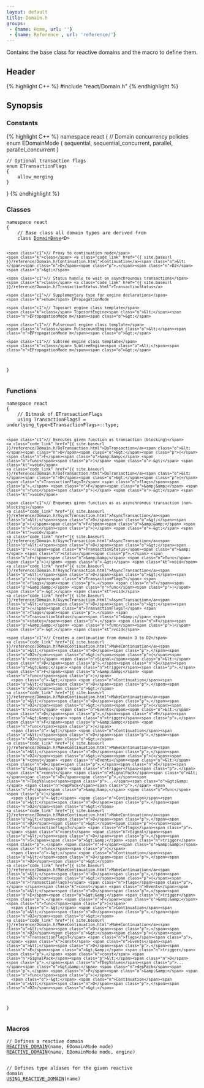 ```yaml
---
layout: default
title: Domain.h
groups: 
 - {name: Home, url: ''}
 - {name: Reference , url: 'reference/'}
---
```

Contains the base class for reactive domains and the macro to define them.

## Header
{% highlight C++ %}
#include "react/Domain.h"
{% endhighlight %}

## Synopsis

### Constants
{% highlight C++ %}
namespace react
{
    // Domain concurrency policies
    enum EDomainMode
    {
        sequential,
        sequential_concurrent,
        parallel,
        parallel_concurrent
    }

    // Optional transaction flags
    enum ETransactionFlags
    {
        allow_merging
    }
}
{% endhighlight %}

### Classes

<div class="highlight"><pre><code class="c++"><span class="k">namespace</span> <span class="n">react</span>
<span class="p">{</span>
    <span class="c1">// Base class all domain types are derived from</span>
    <span class="k">class</span> <a class="code_link" href="{{ site.baseurl }}/reference/Domain.h/DomainBase.html">DomainBase</a><span class="o">&lt;</span><span class="n">D</span><span class="o">&gt;</span>

    <span class="c1">// Proxy to continuation node</span>
    <span class="k">class</span> <a class="code_link" href="{{ site.baseurl }}/reference/Domain.h/Continuation.html">Continuation</a><span class="o">&lt;</span><span class="n">D</span><span class="p">,</span><span class="n">D2</span><span class="o">&gt;</span>

    <span class="c1">// Status handle to wait on asynchrounous transactions</span>
    <span class="k">class</span> <a class="code_link" href="{{ site.baseurl }}/reference/Domain.h/TransactionStatus.html">TransactionStatus</a>

    <span class="c1">// Supplementary type for engine declarations</span>
    <span class="k">enum</span> EPropagationMode

    <span class="c1">// Toposort engine class template</span>
    <span class="k">class</span> ToposortEngine<span class="o">&lt;</span><span class="n">EPropagationMode m</span><span class="o">&gt;</span>

    <span class="c1">// Pulsecount engine class template</span>
    <span class="k">class</span> PulsecountEngine<span class="o">&lt;</span><span class="n">EPropagationMode m</span><span class="o">&gt;</span>

    <span class="c1">// Subtree engine class template</span>
    <span class="k">class</span> SubtreeEngine<span class="o">&lt;</span><span class="n">EPropagationMode m</span><span class="o">&gt;</span>
<span class="p">}</span>
</code></pre></div>

<!--
{% highlight C++ %}
namespace react
{
    // DomainBase
    class DomainBase<D>

    // Continuation
    class Continuation<D,D2>

    // TransactionStatus
    class TransactionStatus
}
{% endhighlight %}
-->

### Functions

<div class="highlight"><pre><code class="c++"><span class="k">namespace</span> <span class="n">react</span>
<span class="p">{</span>
    <span class="c1">// Bitmask of ETransactionFlags</span>
    <span class="k">using</span> <span class="n">TransactionFlagsT</span> <span class="o">=</span> <span class="n">underlying_type</span><span class="o">&lt;</span><span class="n">ETransactionFlags</span><span class="o">&gt;::</span><span class="n">type</span><span class="p">;</span>

    <span class="c1">// Executes given function as transaction (blocking)</span>
    <a class="code_link" href="{{ site.baseurl }}/reference/Domain.h/DoTransaction.html">DoTransaction</a><span class="o">&lt;</span><span class="n">D</span><span class="o">&gt;</span><span class="p">(</span><span class="n">F</span><span class="o">&amp;&amp;</span> <span class="n">func</span><span class="p">)</span> <span class="o">-&gt;</span> <span class="kt">void</span>
    <a class="code_link" href="{{ site.baseurl }}/reference/Domain.h/DoTransaction.html">DoTransaction</a><span class="o">&lt;</span><span class="n">D</span><span class="o">&gt;</span><span class="p">(</span><span class="n">TransactionFlagsT</span> <span class="n">flags</span><span class="p">,</span> <span class="n">F</span><span class="o">&amp;&amp;</span> <span class="n">func</span><span class="p">)</span> <span class="o">-&gt;</span> <span class="kt">void</span>

    <span class="c1">// Enqueues given function as as asynchronous transaction (non-blocking)</span>
    <a class="code_link" href="{{ site.baseurl }}/reference/Domain.h/AsyncTransaction.html">AsyncTransaction</a><span class="o">&lt;</span><span class="n">D</span><span class="o">&gt;</span><span class="p">(</span><span class="n">F</span><span class="o">&amp;&amp;</span> <span class="n">func</span><span class="p">)</span> <span class="o">-&gt;</span> <span class="kt">void</span>
    <a class="code_link" href="{{ site.baseurl }}/reference/Domain.h/AsyncTransaction.html">AsyncTransaction</a><span class="o">&lt;</span><span class="n">D</span><span class="o">&gt;</span><span class="p">(</span><span class="n">TransactionStatus</span><span class="o">&amp;</span> <span class="n">status</span><span class="p">,</span> <span class="n">F</span><span class="o">&amp;&amp;</span> <span class="n">func</span><span class="p">)</span> <span class="o">-&gt;</span> <span class="kt">void</span>
    <a class="code_link" href="{{ site.baseurl }}/reference/Domain.h/AsyncTransaction.html">AsyncTransaction</a><span class="o">&lt;</span><span class="n">D</span><span class="o">&gt;</span><span class="p">(</span><span class="n">TransactionFlagsT</span> <span class="n">flags</span><span class="p">,</span> <span class="n">F</span><span class="o">&amp;&amp;</span> <span class="n">func</span><span class="p">)</span> <span class="o">-&gt;</span> <span class="kt">void</span>
    <a class="code_link" href="{{ site.baseurl }}/reference/Domain.h/AsyncTransaction.html">AsyncTransaction</a><span class="o">&lt;</span><span class="n">D</span><span class="o">&gt;</span><span class="p">(</span><span class="n">TransactionFlagsT</span> <span class="n">flags</span><span class="p">,</span> <span class="n">TransactionStatus</span><span class="o">&amp;</span> <span class="n">status</span><span class="p">,</span> <span class="n">F</span><span class="o">&amp;&amp;</span> <span class="n">func</span><span class="p">)</span> <span class="o">-&gt;</span> <span class="kt">void</span>

    <span class="c1">// Creates a continuation from domain D to D2</span>
    <a class="code_link" href="{{ site.baseurl }}/reference/Domain.h/MakeContinuation.html">MakeContinuation</a><span class="o">&lt;</span><span class="n">D</span><span class="p">,</span><span class="n">D2</span><span class="o">&gt;</span><span class="p">(</span><span class="k">const</span> <span class="n">Signal</span><span class="o">&lt;</span><span class="n">D</span><span class="p">,</span><span class="n">S</span><span class="o">&gt;&amp;</span> <span class="n">trigger</span><span class="p">,</span> <span class="n">F</span><span class="o">&amp;&amp;</span> <span class="n">func</span><span class="p">)</span>
      <span class="o">-&gt;</span> <span class="n">Continuation</span><span class="o">&lt;</span><span class="n">D</span><span class="p">,</span><span class="n">D2</span><span class="o">&gt;</span>
    <a class="code_link" href="{{ site.baseurl }}/reference/Domain.h/MakeContinuation.html">MakeContinuation</a><span class="o">&lt;</span><span class="n">D</span><span class="p">,</span><span class="n">D2</span><span class="o">&gt;</span><span class="p">(</span><span class="k">const</span> <span class="n">Events</span><span class="o">&lt;</span><span class="n">D</span><span class="p">,</span><span class="n">E</span><span class="o">&gt;&amp;</span> <span class="n">trigger</span><span class="p">,</span> <span class="n">F</span><span class="o">&amp;&amp;</span> <span class="n">func</span><span class="p">)</span>
      <span class="o">-&gt;</span> <span class="n">Continuation</span><span class="o">&lt;</span><span class="n">D</span><span class="p">,</span><span class="n">D2</span><span class="o">&gt;</span>
    <a class="code_link" href="{{ site.baseurl }}/reference/Domain.h/MakeContinuation.html">MakeContinuation</a><span class="o">&lt;</span><span class="n">D</span><span class="p">,</span><span class="n">D2</span><span class="o">&gt;</span><span class="p">(</span><span class="k">const</span> <span class="n">Events</span><span class="o">&lt;</span><span class="n">D</span><span class="p">,</span><span class="n">E</span><span class="o">&gt;&amp;</span> <span class="n">trigger</span><span class="p">,</span> <span class="k">const</span> <span class="n">SignalPack</span><span class="o">&lt;</span><span class="n">D</span><span class="p">,</span><span class="n">TDepValues</span><span class="p">...</span><span class="o">&gt;&amp;</span> <span class="n">depPack</span><span class="p">,</span> <span class="n">F</span><span class="o">&amp;&amp;</span> <span class="n">func</span><span class="p">)</span>
      <span class="o">-&gt;</span> <span class="n">Continuation</span><span class="o">&lt;</span><span class="n">D</span><span class="p">,</span><span class="n">D2</span><span class="o">&gt;</span>
    <a class="code_link" href="{{ site.baseurl }}/reference/Domain.h/MakeContinuation.html">MakeContinuation</a><span class="o">&lt;</span><span class="n">D</span><span class="p">,</span><span class="n">D2</span><span class="o">&gt;</span><span class="p">(</span><span class="n">TransactionFlagsT</span> <span class="n">flags</span><span class="p">,</span> <span class="k">const</span> <span class="n">Signal</span><span class="o">&lt;</span><span class="n">D</span><span class="p">,</span><span class="n">S</span><span class="o">&gt;&amp;</span> <span class="n">trigger</span><span class="p">,</span> <span class="n">F</span><span class="o">&amp;&amp;</span> <span class="n">func</span><span class="p">)</span>
      <span class="o">-&gt;</span> <span class="n">Continuation</span><span class="o">&lt;</span><span class="n">D</span><span class="p">,</span><span class="n">D2</span><span class="o">&gt;</span>
    <a class="code_link" href="{{ site.baseurl }}/reference/Domain.h/MakeContinuation.html">MakeContinuation</a><span class="o">&lt;</span><span class="n">D</span><span class="p">,</span><span class="n">D2</span><span class="o">&gt;</span><span class="p">(</span><span class="n">TransactionFlagsT</span> <span class="n">flags</span><span class="p">,</span> </span><span class="k">const</span> <span class="n">Events</span><span class="o">&lt;</span><span class="n">D</span><span class="p">,</span><span class="n">E</span><span class="o">&gt;&amp;</span> <span class="n">trigger</span><span class="p">,</span> <span class="n">F</span><span class="o">&amp;&amp;</span> <span class="n">func</span><span class="p">)</span>
      <span class="o">-&gt;</span> <span class="n">Continuation</span><span class="o">&lt;</span><span class="n">D</span><span class="p">,</span><span class="n">D2</span><span class="o">&gt;</span>
    <a class="code_link" href="{{ site.baseurl }}/reference/Domain.h/MakeContinuation.html">MakeContinuation</a><span class="o">&lt;</span><span class="n">D</span><span class="p">,</span><span class="n">D2</span><span class="o">&gt;</span><span class="p">(</span><span class="n">TransactionFlagsT</span> <span class="n">flags</span><span class="p">,</span> <span class="k">const</span> <span class="n">Events</span><span class="o">&lt;</span><span class="n">D</span><span class="p">,</span><span class="n">E</span><span class="o">&gt;&amp;</span> <span class="n">trigger</span><span class="p">,</span> <span class="k">const</span> <span class="n">SignalPack</span><span class="o">&lt;</span><span class="n">D</span><span class="p">,</span><span class="n">TDepValues</span><span class="p">...</span><span class="o">&gt;&amp;</span> <span class="n">depPack</span><span class="p">,</span> <span class="n">F</span><span class="o">&amp;&amp;</span> <span class="n">func</span><span class="p">)</span>
      <span class="o">-&gt;</span> <span class="n">Continuation</span><span class="o">&lt;</span><span class="n">D</span><span class="p">,</span><span class="n">D2</span><span class="o">&gt;</span>
<span class="p">}</span>
</code></pre></div>

<!--
{% highlight C++ %}
namespace react
{
    using TransactionFlagsT = underlying_type<ETurnFlags>::type;

    // DoTransaction
    DoTransaction<D>(F&& func) -> void
    DoTransaction<D>(TransactionFlagsT flags, F&& func) -> void

    // AsyncTransaction
    AsyncTransaction<D>(F&& func) -> void
    AsyncTransaction<D>(TransactionFlagsT flags, F&& func) -> void
    AsyncTransaction<D>(TransactionStatus& status, F&& func) -> void
    AsyncTransaction<D>(TransactionFlagsT flags, TransactionStatus& status, F&& func) -> void

    // Creates a continuation from domain D to D2
    MakeContinuation<D,D2>(const Signal<D,S>& trigger, F&& func)
      -> Continuation<D,D2>
    MakeContinuation<D,D2>(const Events<D,E>& trigger, F&& func)
      -> Continuation<D,D2>
    MakeContinuation<D,D2>(const Events<D,E>& trigger,
                           const SignalPack<D,TDepValues...>& depPack, F&& func)
      -> Continuation<D,D2>
}
{% endhighlight %}
-->

### Macros

<div class="highlight"><pre><code class="c++"><span class="c1">// Defines a reactive domain</span>
<a class="code_link" href="{{ site.baseurl }}/reference/Domain.h/REACTIVE_DOMAIN.html">REACTIVE_DOMAIN</a><span class="p">(</span><span class="n">name</span><span class="p">,</span> <span class="n">EDomainMode</span> <span class="n">mode</span><span class="p">)</span>
<a class="code_link" href="{{ site.baseurl }}/reference/Domain.h/REACTIVE_DOMAIN.html">REACTIVE_DOMAIN</a><span class="p">(</span><span class="n">name</span><span class="p">,</span> <span class="n">EDomainMode</span> <span class="n">mode</span><span class="p">,</span> <span class="n">engine</span><span class="p">)</span>

<span class="c1">// Defines type aliases for the given reactive domain</span>
<a class="code_link" href="{{ site.baseurl }}/reference/Domain.h/USING_REACTIVE_DOMAIN.html">USING_REACTIVE_DOMAIN</a><span class="p">(</span><span class="n">name</span><span class="p">)</span>
</code></pre></div>

<!--
{% highlight C++ %}
REACTIVE_DOMAIN(name, EDomainMode mode)
REACTIVE_DOMAIN(name, EDomainMode mode, engine)

USING_REACTIVE_DOMAIN(name)
{% endhighlight %}
-->